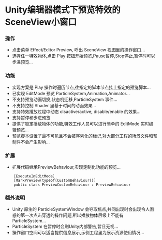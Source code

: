 # Unity编辑器模式下预览特效的SceneView小窗口

### 操作
- 点击菜单 Effect/Editor Preview, 呼出 SceneView 视图里的操作窗口...
- 选择任一特效物体,点击 Play 按钮开始预览,Pause暂停,Stop停止,暂停时可以步进预览...

### 功能
- 实现方案是 Play 操作时遍历节点,往指定的脚本节点挂上指定的预览脚本...
- 已实现 EditMode 预览 ParticleSystem,Animation,Animator...
- 不支持预览动画切换,状态机迁移,ParticleSystem 事件...
- 不支持控制 Shader 里基于时间的动画效果...
- 支持特效播放过程中动态 disactive/active, disable/enable 的效果...
- 支持暂停和步进预览
- 提供了锁定播放物体的功能,特效工作人员可以进行简单的 EditMode 实时编辑预览...
- 预览脚本设置了最不可见且不会被序列化的标记,对大部分工程的场景文件和预制件不会产生影响...

### 扩展
- 扩展代码继承PreviewBehaviour,实现定制化功能的预览...
```
    [ExecuteInEditMode]
    [MarkPreview(typeof(CustomBehaviour))]
    public class PreviewCustomBehaviour : PreviewBehaviour
```

### 额外说明
- Unity 原生的 ParticleSystemWindow 会夺取焦点,共同出现时会出现令人困惑的第一次点击穿透的操作问题,所以播放物体层级上不能有 ParticleSystem...
- ParticleSystem 在暂停时会刷Unity内部警告,暂且无视...
- 操作窗口空间可以适当提供信息展示,示例工程里为展示资源使用情况...
